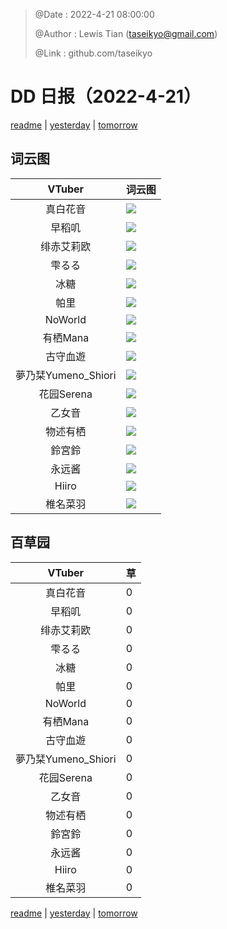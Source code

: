 > @Date    : 2022-4-21 08:00:00
>
> @Author  : Lewis Tian (taseikyo@gmail.com)
>
> @Link    : github.com/taseikyo

# DD 日报（2022-4-21）

[readme](../README.md) | [yesterday](2022-4-20.md) | [tomorrow](2022-4-22.md)

## 词云图

|VTuber|词云图|
|:-:|-|
|真白花音|![](../../images/daily/21402309_2022-4-21_purge_wordcloud.png)|
|早稻叽|![](../../images/daily/41682_2022-4-21_purge_wordcloud.png)|
|绯赤艾莉欧|![](../../images/daily/21396545_2022-4-21_purge_wordcloud.png)|
|雫るる|![](../../images/daily/21013446_2022-4-21_purge_wordcloud.png)|
|冰糖|![](../../images/daily/876396_2022-4-21_purge_wordcloud.png)|
|帕里|![](../../images/daily/4895312_2022-4-21_purge_wordcloud.png)|
|NoWorld|![](../../images/daily/21448649_2022-4-21_purge_wordcloud.png)|
|有栖Mana|![](../../images/daily/6542258_2022-4-21_purge_wordcloud.png)|
|古守血遊|![](../../images/daily/8725120_2022-4-21_purge_wordcloud.png)|
|夢乃栞Yumeno_Shiori|![](../../images/daily/14052636_2022-4-21_purge_wordcloud.png)|
|花园Serena|![](../../images/daily/14327465_2022-4-21_purge_wordcloud.png)|
|乙女音|![](../../images/daily/21320551_2022-4-21_purge_wordcloud.png)|
|物述有栖|![](../../images/daily/21449083_2022-4-21_purge_wordcloud.png)|
|鈴宮鈴|![](../../images/daily/21685677_2022-4-21_purge_wordcloud.png)|
|永远酱|![](../../images/daily/21701071_2022-4-21_purge_wordcloud.png)|
|Hiiro|![](../../images/daily/21919321_2022-4-21_purge_wordcloud.png)|
|椎名菜羽|![](../../images/daily/22347054_2022-4-21_purge_wordcloud.png)|

## 百草园

|VTuber|草|
|:-:|-|
|真白花音|0|
|早稻叽|0|
|绯赤艾莉欧|0|
|雫るる|0|
|冰糖|0|
|帕里|0|
|NoWorld|0|
|有栖Mana|0|
|古守血遊|0|
|夢乃栞Yumeno_Shiori|0|
|花园Serena|0|
|乙女音|0|
|物述有栖|0|
|鈴宮鈴|0|
|永远酱|0|
|Hiiro|0|
|椎名菜羽|0|

[readme](../README.md) | [yesterday](2022-4-20.md) | [tomorrow](2022-4-22.md)
